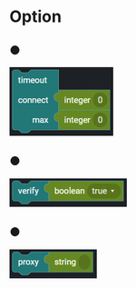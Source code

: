 # Option

## ●

![](../../../.gitbook/assets/image%20%28110%29.png)

## ●

![](../../../.gitbook/assets/image%20%28106%29.png)

## ●

![](../../../.gitbook/assets/image%20%28141%29.png)

